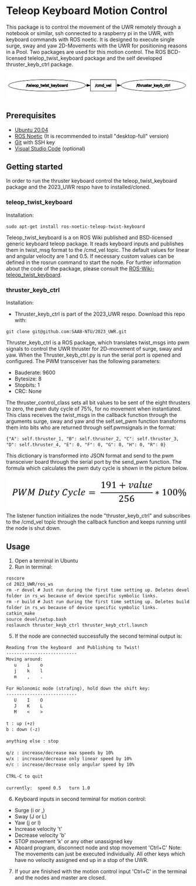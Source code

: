 # Teleop Keyboard Motion Control

This package is to control the movement of the UWR remotely through a notebook or similar, ssh connected to a raspberry pi in the UWR, with keyboard commands with ROS noetic. It is designed to execute single surge, sway and yaw 2D-Movements with the UWR for positioning reasons in a Pool. Two packages are used for this motion control. The ROS BCD-licensed telelop_twist_keyboard package and the self developed thruster_keyb_ctrl package.

![Alt text](png/rqt_graph.png)

## Prerequisites
- [Ubuntu 20.04](https://releases.ubuntu.com/focal/)
- [ROS Noetic](https://wiki.ros.org/noetic/Installation) (It is recommended to install "desktop-full" version)
- [Git](https://github.com/git-guides/install-git) with SSH key
- [Visual Studio Code](https://code.visualstudio.com/download) (optional)

## Getting started
In order to run the thruster keyboard control the teleop_twist_keyboard package and the 2023_UWR respo have to installed/cloned.

### teleop_twist_keyboard
Installation:
```
sudo apt-get install ros-noetic-teleop-twist-keyboard
```

Teleop_twist_keyboard is a on ROS Wiki published and BSD-licensed generic keyboard teleop package. It reads keyboard inputs and publishes them in twist_msg format to the /cmd_vel topic. The default values for linear and angular velocity are 1 and 0.5. If necessary custom values can be defined in the rosrun command to start the node. For further information about the code of the package, please consult the [ROS-Wiki-teleop_twist_keyboard](https://wiki.ros.org/action/fullsearch/teleop_twist_keyboard?action=fullsearch&context=180&value=linkto%3A%22teleop_twist_keyboard%22).

### thruster_keyb_ctrl

Installation:
- Thruster_keyb_ctrl is part of the 2023_UWR respo. Download this repo with:
```
git clone git@github.com:SAAB-NTU/2023_UWR.git
```
Thruster_keyb_ctrl is a ROS package, which translates twist_msgs into pwm signals to control the UWR thruster for 2D-movement of surge, sway and yaw. When the Thruster_keyb_ctrl.py is run the serial port is opened and configured. The PWM transceiver has the following parameters:
- Bauderate: 9600
- Bytesize: 8
- Stopbits: 1
- CRC: None

The thruster_control_class sets all bit values to be sent of the eight thrusters to zero, the pwm duty cycle of 75%, for no movement when instantiated. This class receives the twist_msgs in the callback function through the arguments surge, sway and yaw and the self.set_pwm function transforms them into bits who are returned through self.pwmsignals in the format: 
```
{"A": self.thruster_1, "B": self.thruster_2, "C": self.thruster_3, "D": self.thruster_4, "E": 0, "F": 0, "G": 0, "H": 0, "R": 0}
```
This dictionary is  transformed into JSON format and send to the pwm transceiver board through the serial port by the send_pwm function. The formula which calculates the pwm duty cycle is shown in the picture below.

![Alt text](png/pwm_dutycycle_formula.png)

The listener function initializes the node "thruster_keyb_ctrl" and subscribes to the /cmd_vel topic through the callback function and keeps running until the node is shut down.

## Usage
1. Open a terminal in Ubuntu
2. Run in terminal:
 ```
 roscore
 cd 2023_UWR/ros_ws
 rm -r devel # Just run during the first time setting up. Deletes devel folder in rs_ws because of device specific symbolic links.
 rm -r build # Just run during the first time setting up. Deletes build folder in rs_ws because of device specific symbolic links.
 catkin_make
 source devel/setup.bash
 roslaunch thruster_keyb_ctrl thruster_keyb_ctrl.launch
 ```
5. If the node are connected successfully the second terminal output is:
```
Reading from the keyboard  and Publishing to Twist!
---------------------------
Moving around:
   u    i    o
   j    k    l
   m    ,    .

For Holonomic mode (strafing), hold down the shift key:
---------------------------
   U    I    O
   J    K    L
   M    <    >

t : up (+z)
b : down (-z)

anything else : stop

q/z : increase/decrease max speeds by 10%
w/x : increase/decrease only linear speed by 10%
e/c : increase/decrease only angular speed by 10%

CTRL-C to quit

currently:	speed 0.5	turn 1.0 
```
6. Keyboard inputs in second terminal for motion control:
- Surge (i or ,)
- Sway (J or L)
- Yaw (j or l)
- Increase velocity 't'
- Decrease velocity 'b'
- STOP movement 'k' or any other unassigned key
- Aboard program, disconnect node and stop movement 'Ctrl+C'
Note: The movements can just be executed individually. All other keys which have no velocity assigned end up in a stop of the UWR.

7. If your are finished with the motion control input 'Ctrl+C' in the terminal and the nodes and master are closed.